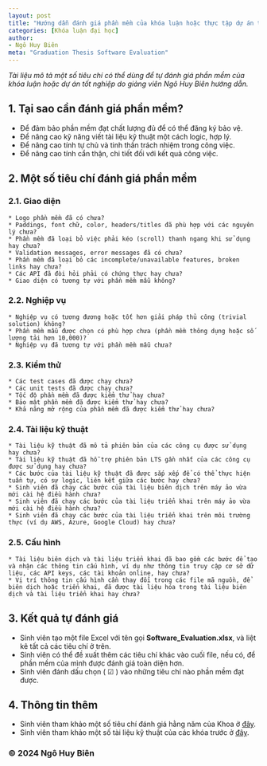 ```yaml
---
layout: post
title: "Hướng dẫn đánh giá phần mềm của khóa luận hoặc thực tập dự án tốt nghiệp"
categories: [Khóa luận đại học]
author:
- Ngô Huy Biên
meta: "Graduation Thesis Software Evaluation"
---
```

_Tài liệu mô tả một số tiêu chí có thể dùng để tự đánh giá phần mềm của khóa luận hoặc dự án tốt nghiệp do giảng viên Ngô Huy Biên hướng dẫn._

## 1.	Tại sao cần đánh giá phần mềm?
* Để đảm bảo phần mềm đạt chất lượng đủ để có thể đăng ký bảo vệ.
* Để nâng cao kỹ năng viết tài liệu kỹ thuật một cách logic, hợp lý.
* Để nâng cao tính tự chủ và tinh thần trách nhiệm trong công việc.
*	Để nâng cao tính cẩn thận, chi tiết đối với kết quả công việc.

## 2.	Một số tiêu chí đánh giá phần mềm

### 2.1. Giao diện
    * Logo phần mềm đã có chưa?
    * Paddings, font chữ, color, headers/titles đã phù hợp với các nguyên lý chưa?
    * Phần mềm đã loại bỏ việc phải kéo (scroll) thanh ngang khi sử dụng hay chưa?
    * Validation messages, error messages đã có chưa?
    * Phần mềm đã loại bỏ các incomplete/unavailable features, broken links hay chưa?
    * Các API đã đòi hỏi phải có chứng thực hay chưa?
    * Giao diện có tương tự với phần mềm mẫu không?

### 2.2. Nghiệp vụ
    * Nghiệp vụ có tương đương hoặc tốt hơn giải pháp thủ công (trivial solution) không?
    * Phần mềm mẫu được chọn có phù hợp chưa (phần mềm thông dụng hoặc số lượng tải hơn 10,000)?
    * Nghiệp vụ đã tương tự với phần mềm mẫu chưa?

### 2.3. Kiểm thử
    * Các test cases đã được chạy chưa?
    * Các unit tests đã được chạy chưa?
    * Tốc độ phần mềm đã được kiểm thử hay chưa?
    * Bảo mật phần mềm đã được kiểm thử hay chưa?
    * Khả năng mở rộng của phần mềm đã được kiểm thử hay chưa?

### 2.4. Tài liệu kỹ thuật
    * Tài liệu kỹ thuật đã mô tả phiên bản của các công cụ được sử dụng hay chưa?
    * Tài liệu kỹ thuật đã hỗ trợ phiên bản LTS gần nhất của các công cụ được sử dụng hay chưa?
    * Các bước của tài liệu kỹ thuật đã được sắp xếp để có thể thực hiện tuần tự, có sự logic, liên kết giữa các bước hay chưa?
    * Sinh viên đã chạy các bước của tài liệu biên dịch trên máy ảo vừa mới cài hệ điều hành chưa?
    * Sinh viên đã chạy các bước của tài liệu triển khai trên máy ảo vừa mới cài hệ điều hành chưa?
    * Sinh viên đã chạy các bước của tài liệu triển khai trên môi trường thực (ví dụ AWS, Azure, Google Cloud) hay chưa?

### 2.5. Cấu hình
    * Tài liệu biên dịch và tài liệu triển khai đã bao gồm các bước để tạo và nhận các thông tin cấu hình, ví dụ như thông tin truy cập cơ sở dữ liệu, các API keys, các tài khoản online, hay chưa?
    * Vị trí thông tin cấu hình cần thay đổi trong các file mã nguồn, để biên dịch hoặc triển khai, đã được tài liệu hóa trong tài liệu biên dịch và tài liệu triển khai hay chưa?

## 3.	Kết quả tự đánh giá
* Sinh viên tạo một file Excel với tên gọi **Software_Evaluation.xlsx**, và liệt kê tất cả các tiêu chí ở trên.
* Sinh viên có thể đề xuất thêm các tiêu chí khác vào cuối file, nếu có, để phần mềm của mình được đánh giá toàn diện hơn.
* Sinh viên đánh dấu chọn ( ☑ ) vào những tiêu chí nào phần mềm đạt được.

## 4.	Thông tin thêm
* Sinh viên tham khảo một số tiêu chí đánh giá hằng năm của Khoa ở <a target = "_blank" href = "https://bit.ly/3JECzJ6">đây</a>.
* Sinh viên tham khảo một số tài liệu kỹ thuật của các khóa trước ở <a target = "_blank" href = "https://bit.ly/3IMkWa4">đây</a>.

### &copy; 2024 Ngô Huy Biên
